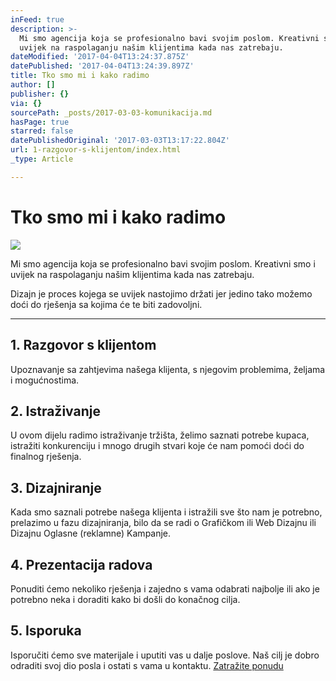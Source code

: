 ```yaml
---
inFeed: true
description: >-
  Mi smo agencija koja se profesionalno bavi svojim poslom. Kreativni smo i
  uvijek na raspolaganju našim klijentima kada nas zatrebaju.
dateModified: '2017-04-04T13:24:37.875Z'
datePublished: '2017-04-04T13:24:39.897Z'
title: Tko smo mi i kako radimo
author: []
publisher: {}
via: {}
sourcePath: _posts/2017-03-03-komunikacija.md
hasPage: true
starred: false
datePublishedOriginal: '2017-03-03T13:17:22.804Z'
url: 1-razgovor-s-klijentom/index.html
_type: Article

---
```

# Tko smo mi i kako radimo
![](https://the-grid-user-content.s3-us-west-2.amazonaws.com/767cd3d3-9bba-4313-94b9-c4277e87f642.jpg)

Mi smo agencija koja se profesionalno bavi svojim poslom. Kreativni smo i uvijek na raspolaganju našim klijentima kada nas zatrebaju.

Dizajn je proces kojega se uvijek nastojimo držati jer jedino tako možemo doći do rješenja sa kojima će te biti zadovoljni.

---

## 1\. Razgovor s klijentom

Upoznavanje sa zahtjevima našega klijenta, s njegovim problemima, željama i mogućnostima.

## 2\. Istraživanje

U ovom dijelu radimo istraživanje tržišta, želimo saznati potrebe kupaca, istražiti konkurenciju i mnogo drugih stvari koje će nam pomoći doći do finalnog rješenja.

## 3\. Dizajniranje

Kada smo saznali potrebe našega klijenta i istražili sve što nam je potrebno, prelazimo u fazu dizajniranja, bilo da se radi o Grafičkom ili Web Dizajnu ili Dizajnu Oglasne (reklamne) Kampanje.

## 4\. Prezentacija radova

Ponuditi ćemo nekoliko rješenja i zajedno s vama odabrati najbolje ili ako je potrebno neka i doraditi kako bi došli do konačnog cilja.

## 5\. Isporuka

Isporučiti ćemo sve materijale i uputiti vas u dalje poslove. Naš cilj je dobro odraditi svoj dio posla i ostati s vama u kontaktu.
[Zatražite ponudu][0]

[0]: https://docs.google.com/forms/d/e/1FAIpQLScdOVsi3x4G0Lhj3_OM6jahpukJaGd1BQo7SdDcZ_cg58LITg/viewform